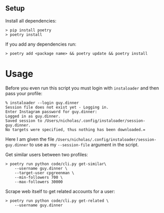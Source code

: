 
## Setup

Install all dependencies:
```
> pip install poetry
> poetry install
```

If you add any dependencies run:
```
> poetry add <package name> && poetry update && poetry install
```


# Usage

Before you even run this script you must login with `instaloader` and then pass your profile:
```
% instaloader --login guy.dinner
Session file does not exist yet - Logging in.
Enter Instagram password for guy.dinner: 
Logged in as guy.dinner.
Saved session to /Users/nicholas/.config/instaloader/session-guy.dinner.
No targets were specified, thus nothing has been downloaded.=
```
Here I am given the file `/Users/nicholas/.config/instaloader/session-guy.dinner` to use as my `--session-file` argument in the script.

Get similar users between two profiles:
```
> poetry run python code/cli.py get-similar\
    --username guy.dinner \
    --target-user cpgreenman \
    --min-followers 700 \
    --max-followers 30000
```

Scrape web itself to get related accounts for a user:
```commandline
> poetry run python code/cli.py get-related \
    --username guy.dinner
```